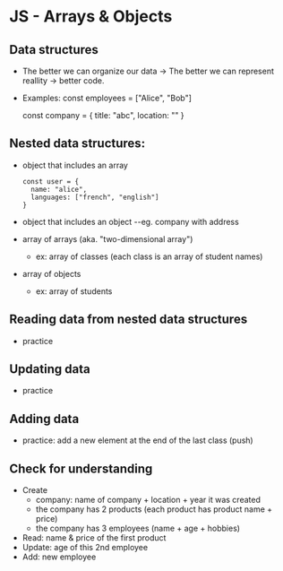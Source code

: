 

# JS - Arrays & Objects

<!--- 
Status: draft
-->



## Data structures
- The better we can organize our data → The better we can represent reallity → better code.


- Examples:
	const employees = ["Alice", "Bob"]

	const company = { title: "abc", location: "" }




## Nested data structures:

- object that includes an array

  ```
  const user = {
    name: "alice",
    languages: ["french", "english"]
  }
  ```

- object that includes an object --eg. company with address

- array of arrays (aka. "two-dimensional array")
  - ex: array of classes (each class is an array of student names)

- array of objects 
  - ex: array of students



## Reading data from nested data structures
- practice

## Updating data
- practice

## Adding data
- practice: add a new element at the end of the last class (push)


## Check for understanding
- Create
  - company: name of company + location + year it was created
  - the company has 2 products (each product has product name + price)
  - the company has 3 employees (name + age + hobbies)
- Read: name & price of the first product
- Update: age of this 2nd employee
- Add: new employee

